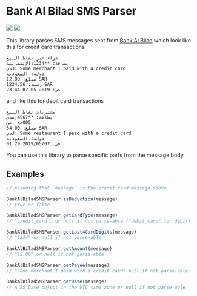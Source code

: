 # Bank Al Bilad SMS Parser
[![](https://img.shields.io/circleci/project/github/obahareth/bank-al-bilad-sms-parser/master.svg?style=popout)](https://circleci.com/gh/obahareth/bank-al-bilad-sms-parser)
[![](https://img.shields.io/npm/v/bank-al-bilad-sms-parser.svg?style=popout)](https://www.npmjs.com/package/bank-al-bilad-sms-parser)

This library parses SMS messages sent from [Bank Al Bilad](https://bankalbilad.com) which look like this for credit card transactions

```
شراء عبر نقاط البيع
بطاقة: **1234;الإئتمانية
لدى: Some merchant I paid with a credit card
دولة: السعودية
مبلغ: 12.00 SAR
رصيد: 1234.56 SAR
في: 2019-05-07 23:44
```

and like this for debit card transactions

```
مشتريات نقاط البيع
بطاقة: **4567;مدى
من: xx005
مبلغ: 34.00 SAR
لدى: Some restaurant I paid with a credit card
دولة: السعودية
في: 2019/05/07 01:29
```

You can use this library to parse specific parts from the message body.

## Examples

```ts
// Assuming that `message` is the credit card message above.

BankAlBiladSMSParser.isDeduction(message)
// true or false

BankAlBiladSMSParser.getCardType(message)
// "credit_card", or null if not parse-able ("debit_card" for debit)

BankAlBiladSMSParser.getLast4CardDigits(message)
// "1234" or null if not parse-able

BankAlBiladSMSParser.getAmount(message)
// "12.00" or null if not parse-able

BankAlBiladSMSParser.getPayee(message)
// "Some merchant I paid with a credit card" null if not parse-able

BankAlBiladSMSParser.getDate(message)
// A JS Date object in the UTC time zone or null if not parse-able
```
